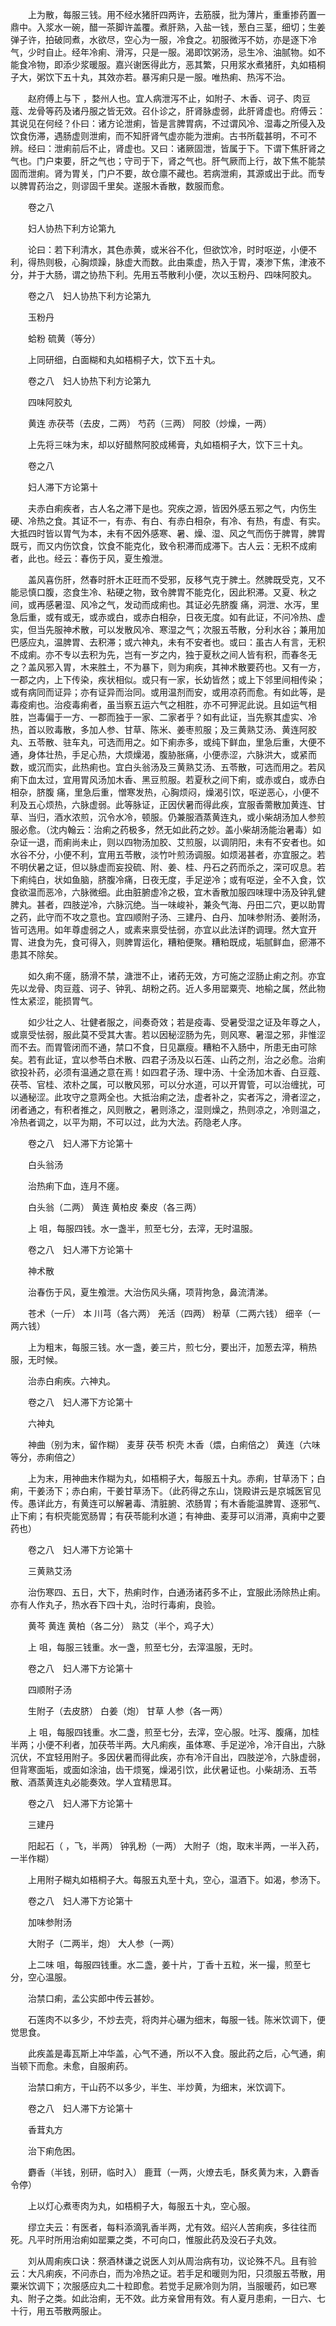 <!-- { "loadSidebar": true } -->
　　上为散，每服三钱。用不经水猪肝四两许，去筋膜，批为薄片，重重掺药置一鼎中。入浆水一碗，醋一茶脚许盖覆。煮肝熟，入盐一钱，葱白三茎，细切；生姜弹子许，拍破同煮，水欲尽，空心为一服，冷食之。初服微泻不妨，亦是逐下冷气，少时自止。经年冷痢、滑泻，只是一服。渴即饮粥汤，忌生冷、油腻物。如不能食冷物，即添少浆暖服。嘉兴谢医得此方，恶其繁，只用浆水煮猪肝，丸如梧桐子大，粥饮下五十丸，其效亦若。暴泻痢只是一服。唯热痢、热泻不治。

　　赵府傅上与下 ，婺州人也。宜人病泄泻不止，如附子、木香、诃子、肉豆蔻、龙骨等药及诸丹服之皆无效。召仆诊之，肝肾脉虚弱，此肝肾虚也。府傅云：其说见在何经？仆曰：诸方论泄痢，皆是言脾胃病，不过谓风冷、湿毒之所侵入及饮食伤滞，遇肠虚则泄痢，而不知肝肾气虚亦能为泄痢。古书所载甚明，不可不辨。经曰：泄痢前后不止，肾虚也。又曰：诸厥固泄，皆属于下。下谓下焦肝肾之气也。门户束要，肝之气也；守司于下，肾之气也。肝气厥而上行，故下焦不能禁固而泄痢。肾为胃关，门户不要，故仓廪不藏也。若病泄痢，其源或出于此。而专以脾胃药治之，则谬固千里矣。遂服木香散，数服而愈。

　　卷之八

　　妇人协热下利方论第九

　　论曰：若下利清水，其色赤黄，或米谷不化，但欲饮冷，时时呕逆，小便不利，得热则极，心胸烦躁，脉虚大而数。此由乘虚，热入于胃，凑渗下焦，津液不分，并于大肠，谓之协热下利。先用五苓散利小便，次以玉粉丹、四味阿胶丸。

　　卷之八　妇人协热下利方论第九

　　玉粉丹

　　蛤粉 硫黄（等分）

　　上同研细，白面糊和丸如梧桐子大，饮下五十丸。

　　卷之八　妇人协热下利方论第九

　　四味阿胶丸

　　黄连 赤茯苓（去皮，二两） 芍药（三两） 阿胶（炒燥，一两）

　　上先将三味为末，却以好醋熬阿胶成稀膏，丸如梧桐子大，饮下三十丸。

　　卷之八

　　妇人滞下方论第十

　　夫赤白痢疾者，古人名之滞下是也。究疾之源，皆因外感五邪之气，内伤生硬、冷热之食。其证不一，有赤、有白、有赤白相杂，有冷、有热，有虚、有实。大抵四时皆以胃气为本，未有不因外感寒、暑、燥、湿、风之气而伤于脾胃，脾胃既亏，而又内伤饮食，饮食不能克化，致令积滞而成滞下。古人云：无积不成痢者，此也。经云：春伤于风，夏生飧泄。

　　盖风喜伤肝，然春时肝木正旺而不受邪，反移气克于脾土。然脾既受克，又不能忌慎口腹，恣食生冷、粘硬之物，致令脾胃不能克化，因此积滞。又夏、秋之间，或再感暑湿、风冷之气，发动而成痢也。其证必先脐腹 痛，洞泄、水泻，里急后重，或有或无，或赤或白，或赤白相杂，日夜无度。如有此证，不问冷热、虚实，但当先服神术散，可以发散风冷、寒湿之气；次服五苓散，分利水谷；兼用加巴感应丸，温脾胃、去积滞；或六神丸，未有不安者也。或曰：虽古人有言，无积不成痢。亦不专以去积为先，岂有一岁之内，独于夏秋之间人皆有积，而春冬无之？盖风邪入胃，木来胜土，不为暴下，则为痢疾，其神术散要药也。又有一方，一郡之内，上下传染，疾状相似。或只有一家，长幼皆然；或上下邻里间相传染；或有病同而证异；亦有证异而治同。或用温剂而安，或用凉药而愈。有如此等，是毒疫痢也。治疫毒痢者，虽当察五运六气之相胜，亦不可狎泥此说。且如运气相胜，岂毒偏于一方、一郡而独于一家、二家者乎？如有此证，当先察其虚实、冷热，首以败毒散，多加人参、甘草、陈米、姜枣煎服；及三黄熟艾汤、黄连阿胶丸、五苓散、驻车丸，可选而用之。如下痢赤多，或纯下鲜血，里急后重，大便不通，身体壮热，手足心热，大烦燥渴，腹胁胀痛，小便赤涩，六脉洪大，或紧而数，或沉而实，此热痢也。宜白头翁汤及三黄熟艾汤、五苓散，可选而用之。若风痢下血太过，宜用胃风汤加木香、黑豆煎服。若夏秋之间下痢，或赤或白，或赤白相杂，脐腹 痛，里急后重，憎寒发热，心胸烦闷，燥渴引饮，呕逆恶心，小便不利及五心烦热，六脉虚弱。此等脉证，正因伏暑而得此疾，宜服香薷散加黄连、甘草、当归，酒水浓煎，沉令水冷，顿服。仍兼服酒蒸黄连丸，或小柴胡汤加人参煎服必愈。（沈内翰云：治痢之药极多，然无如此药之妙。盖小柴胡汤能治暑毒）如杂证一退，而痢尚未止，则以四物汤加胶、艾煎服，以调阴阳，未有不安者也。如水谷不分，小便不利，宜用五苓散，淡竹叶煎汤调服。如烦渴甚者，亦宜服之。若不明伏暑之证，但以脉虚而妄投硫、附、姜、桂、丹石之药而杀之，深可叹息。若下痢纯白，状如鱼脑，脐腹冷痛，日夜无度，手足逆冷；或有呕逆，全不入食，饮食欲温而恶冷，六脉微细。此由脏腑虚冷之极，宜木香散加服四味理中汤及钟乳健脾丸。甚者，四肢逆冷，六脉沉绝。当一味峻补，兼灸气海、丹田二穴，更以助胃之药，此守而不攻之意也。宜四顺附子汤、三建丹、白丹、加味参附汤、姜附汤，皆可选用。如年尊虚弱之人，或素来禀受怯弱，亦宜以此法详酌调理。然大宜开胃、进食为先，食可得入，则脾胃运化，糟粕便聚。糟粕既成，垢腻鲜血，瘀滞不患其不除矣。

　　如久痢不瘥，肠滑不禁，溏泄不止，诸药无效，方可施之涩肠止痢之剂。亦宜先以龙骨、肉豆蔻、诃子、钟乳、胡粉之药。近人多用罂粟壳、地榆之属，然此物性太紧涩，能损胃气。

　　如少壮之人、壮健者服之，间奏奇效；若是疫毒、受暑受湿之证及年尊之人，或禀受怯弱，服此莫不受其大害。若以因秘涩肠为先，则风寒、暑湿之邪，非惟涩而不去。而胃管闭而不通，禁口不食，日见羸瘦。糟粕不入肠中，所患无由可除矣。若有此证，宜以参苓白术散、四君子汤及以石莲、山药之剂，治之必愈。治痢欲投补药，必须有温通之意在焉！如四君子汤、理中汤、十全汤加木香、白豆蔻、茯苓、官桂、浓朴之属，可以散风邪，可以分水道，可以开胃管，可以治缠扰，可以通秘涩。此攻守之意两全也。大抵治痢之法，虚者补之，实者泻之，滑者涩之，闭者通之，有积者推之，风则散之，暑则涤之，湿则燥之，热则凉之，冷则温之，冷热者调之，以平为期，不可以过，此为大法。药隐老人序。

　　卷之八　妇人滞下方论第十

　　白头翁汤

　　治热痢下血，连月不瘥。

　　白头翁（二两） 黄连 黄柏皮 秦皮（各三两）

　　上 咀，每服四钱。水一盏半，煎至七分，去滓，无时温服。

　　卷之八　妇人滞下方论第十

　　神术散

　　治春伤于风，夏生飧泄。大治伤风头痛，项背拘急，鼻流清涕。

　　苍术（一斤） 本 川芎（各六两） 羌活（四两） 粉草（二两六钱） 细辛（一两六钱）

　　上为粗末，每服三钱。水一盏，姜三片，煎七分，要出汗，加葱去滓，稍热服，无时候。

　　治赤白痢疾。六神丸。

　　卷之八　妇人滞下方论第十

　　六神丸

　　神曲（别为末，留作糊） 麦芽 茯苓 枳壳 木香（煨，白痢倍之） 黄连（六味等分，赤痢倍之）

　　上为末，用神曲末作糊为丸，如梧桐子大，每服五十丸。赤痢，甘草汤下；白痢，干姜汤下；赤白痢，干姜甘草汤下。（此药得之东山，饶殿讲云是京城医官见传。愚详此方，有黄连可以解暑毒、清脏腑、浓肠胃；有木香能温脾胃、逐邪气、止下痢；有枳壳能宽肠胃；有茯苓能利水道；有神曲、麦芽可以消滞，真痢中之要药也）

　　卷之八　妇人滞下方论第十

　　三黄熟艾汤

　　治伤寒四、五日，大下，热痢时作，白通汤诸药多不止，宜服此汤除热止痢。亦有人作丸子，热水吞下四十丸，治时行毒痢，良验。

　　黄芩 黄连 黄柏（各二分） 熟艾（半个，鸡子大）

　　上 咀，每服三钱重。水一盏，煎至七分，去滓温服，无时。

　　卷之八　妇人滞下方论第十

　　四顺附子汤

　　生附子（去皮脐） 白姜（炮） 甘草 人参（各一两）

　　上 咀，每服四钱重。水二盏，煎至七分，去滓，空心服。吐泻、腹痛，加桂半两；小便不利者，加茯苓半两。大凡痢疾，虽体寒、手足逆冷，冷汗自出，六脉沉伏，不宜轻用附子。多因伏暑而得此疾，亦有冷汗自出，四肢逆冷，六脉虚弱，但背寒面垢，或面如涂油，齿干烦冤，燥渴引饮，此伏暑证也。小柴胡汤、五苓散、酒蒸黄连丸必能奏效。学人宜精思耳。

　　卷之八　妇人滞下方论第十

　　三建丹

　　阳起石（ ，飞，半两） 钟乳粉（一两） 大附子（炮，取末半两，一半入药，一半作糊）

　　上用附子糊丸如梧桐子大。每服五丸至十丸，空心，温酒下。如渴，参汤下。

　　卷之八　妇人滞下方论第十

　　加味参附汤

　　大附子（二两半，炮） 大人参（一两）

　　上二味 咀，每服四钱重。水二盏，姜十片，丁香十五粒，米一撮，煎至七分，空心温服。

　　治禁口痢，孟公实郎中传云甚妙。

　　石莲肉不以多少，不炒去壳，将肉并心碾为细末，每服一钱。陈米饮调下，便觉思食。

　　此疾盖是毒瓦斯上冲华盖，心气不通，所以不入食。服此药之后，心气通，痢当顿下而愈。未愈，自服痢药。

　　治禁口痢方，干山药不以多少，半生、半炒黄，为细末，米饮调下。

　　卷之八　妇人滞下方论第十

　　香茸丸方

　　治下痢危困。

　　麝香（半钱，别研，临时入） 鹿茸（一两，火燎去毛，酥炙黄为末，入麝香令停）

　　上以灯心煮枣肉为丸，如梧桐子大，每服五十丸，空心服。

　　缪立夫云：有医者，每料添滴乳香半两，尤有效。绍兴人苦痢疾，多往往而死。凡平时所用治痢如罂粟之类，不可向口，惟服此药及没石子丸效。

　　刘从周痢疾口诀：祭酒林谦之说医人刘从周治病有功，议论殊不凡。且有验云：大凡痢疾，不问赤白，而为冷热之证。若手足和暖则为阳，只须服五苓散，用粟米饮调下；次服感应丸二十粒即愈。若觉手足厥冷则为阴，当服暖药，如已寒丸、附子之类。如此治痢，无不效。此方亲曾用有效。有人夏月患痢，一日六、七十行，用五苓散两服止。

